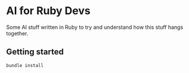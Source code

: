 # AI for Ruby Devs

Some AI stuff written in Ruby to try and understand how this stuff hangs together.

## Getting started

```shell
bundle install
```
